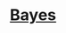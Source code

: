 <div style="margin: 2rem auto; text-align:center">
<h1><a href="http://bayes.dk">Bayes</a></h1>
</div>
